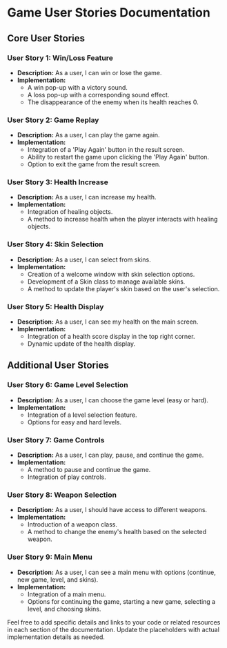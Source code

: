 # Game User Stories Documentation

## Core User Stories

### User Story 1: Win/Loss Feature
- **Description:** As a user, I can win or lose the game.
- **Implementation:**
  - A win pop-up with a victory sound.
  - A loss pop-up with a corresponding sound effect.
  - The disappearance of the enemy when its health reaches 0.

### User Story 2: Game Replay
- **Description:** As a user, I can play the game again.
- **Implementation:**
  - Integration of a 'Play Again' button in the result screen.
  - Ability to restart the game upon clicking the 'Play Again' button.
  - Option to exit the game from the result screen.

### User Story 3: Health Increase
- **Description:** As a user, I can increase my health.
- **Implementation:**
  - Integration of healing objects.
  - A method to increase health when the player interacts with healing objects.

### User Story 4: Skin Selection
- **Description:** As a user, I can select from skins.
- **Implementation:**
  - Creation of a welcome window with skin selection options.
  - Development of a Skin class to manage available skins.
  - A method to update the player's skin based on the user's selection.

### User Story 5: Health Display
- **Description:** As a user, I can see my health on the main screen.
- **Implementation:**
  - Integration of a health score display in the top right corner.
  - Dynamic update of the health display.

## Additional User Stories

### User Story 6: Game Level Selection
- **Description:** As a user, I can choose the game level (easy or hard).
- **Implementation:**
  - Integration of a level selection feature.
  - Options for easy and hard levels.

### User Story 7: Game Controls
- **Description:** As a user, I can play, pause, and continue the game.
- **Implementation:**
  - A method to pause and continue the game.
  - Integration of play controls.

### User Story 8: Weapon Selection
- **Description:** As a user, I should have access to different weapons.
- **Implementation:**
  - Introduction of a weapon class.
  - A method to change the enemy's health based on the selected weapon.

### User Story 9: Main Menu
- **Description:** As a user, I can see a main menu with options (continue, new game, level, and skins).
- **Implementation:**
  - Integration of a main menu.
  - Options for continuing the game, starting a new game, selecting a level, and choosing skins.

Feel free to add specific details and links to your code or related resources in each section of the documentation. Update the placeholders with actual implementation details as needed.
